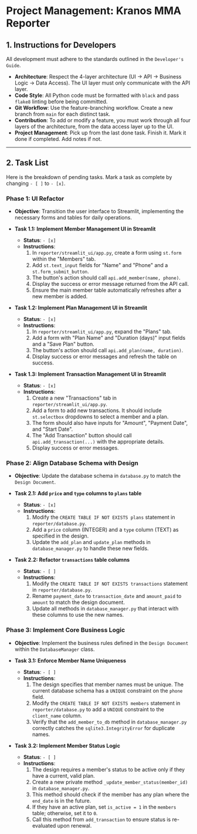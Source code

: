 # Project Management: Kranos MMA Reporter

## 1. Instructions for Developers

All development must adhere to the standards outlined in the `Developer's Guide`.

* **Architecture**: Respect the 4-layer architecture (UI -> API -> Business Logic -> Data Access). The UI layer must only communicate with the API layer.
* **Code Style**: All Python code must be formatted with `black` and pass `flake8` linting before being committed.
* **Git Workflow**: Use the feature-branching workflow. Create a new branch from `main` for each distinct task.
* **Contribution**: To add or modify a feature, you must work through all four layers of the architecture, from the data access layer up to the UI.
* **Project Management**: Pick up from the last done task. Finish it. Mark it done if completed. Add notes if not.

---

## 2. Task List

Here is the breakdown of pending tasks. Mark a task as complete by changing `- [ ]` to `- [x]`.

### Phase 1: UI Refactor

* **Objective**: Transition the user interface to Streamlit, implementing the necessary forms and tables for daily operations.

* **Task 1.1: Implement Member Management UI in Streamlit**
    * **Status**: ` - [x] `
    * **Instructions**:
        1.  In `reporter/streamlit_ui/app.py`, create a form using `st.form` within the "Members" tab.
        2.  Add `st.text_input` fields for "Name" and "Phone" and a `st.form_submit_button`.
        3.  The button's action should call `api.add_member(name, phone)`.
        4.  Display the success or error message returned from the API call.
        5.  Ensure the main member table automatically refreshes after a new member is added.

* **Task 1.2: Implement Plan Management UI in Streamlit**
    * **Status**: ` - [x] `
    * **Instructions**:
        1.  In `reporter/streamlit_ui/app.py`, expand the "Plans" tab.
        2.  Add a form with "Plan Name" and "Duration (days)" input fields and a "Save Plan" button.
        3.  The button's action should call `api.add_plan(name, duration)`.
        4.  Display success or error messages and refresh the table on success.

* **Task 1.3: Implement Transaction Management UI in Streamlit**
    * **Status**: ` - [x] `
    * **Instructions**:
        1.  Create a new "Transactions" tab in `reporter/streamlit_ui/app.py`.
        2.  Add a form to add new transactions. It should include `st.selectbox` dropdowns to select a member and a plan.
        3.  The form should also have inputs for "Amount", "Payment Date", and "Start Date".
        4.  The "Add Transaction" button should call `api.add_transaction(...)` with the appropriate details.
        5.  Display success or error messages.

### Phase 2: Align Database Schema with Design

* **Objective**: Update the database schema in `database.py` to match the `Design Document`.

* **Task 2.1: Add `price` and `type` columns to `plans` table**
    * **Status**: ` - [x] `
    * **Instructions**:
        1.  Modify the `CREATE TABLE IF NOT EXISTS plans` statement in `reporter/database.py`.
        2.  Add a `price` column (INTEGER) and a `type` column (TEXT) as specified in the design.
        3.  Update the `add_plan` and `update_plan` methods in `database_manager.py` to handle these new fields.

* **Task 2.2: Refactor `transactions` table columns**
    * **Status**: ` - [ ] `
    * **Instructions**:
        1.  Modify the `CREATE TABLE IF NOT EXISTS transactions` statement in `reporter/database.py`.
        2.  Rename `payment_date` to `transaction_date` and `amount_paid` to `amount` to match the design document.
        3.  Update all methods in `database_manager.py` that interact with these columns to use the new names.

### Phase 3: Implement Core Business Logic

* **Objective**: Implement the business rules defined in the `Design Document` within the `DatabaseManager` class.

* **Task 3.1: Enforce Member Name Uniqueness**
    * **Status**: ` - [ ] `
    * **Instructions**:
        1.  The design specifies that member names must be unique. The current database schema has a `UNIQUE` constraint on the `phone` field.
        2.  Modify the `CREATE TABLE IF NOT EXISTS members` statement in `reporter/database.py` to add a `UNIQUE` constraint to the `client_name` column.
        3.  Verify that the `add_member_to_db` method in `database_manager.py` correctly catches the `sqlite3.IntegrityError` for duplicate names.

* **Task 3.2: Implement Member Status Logic**
    * **Status**: ` - [ ] `
    * **Instructions**:
        1.  The design requires a member's status to be active only if they have a current, valid plan.
        2.  Create a new private method `_update_member_status(member_id)` in `database_manager.py`.
        3.  This method should check if the member has any plan where the `end_date` is in the future.
        4.  If they have an active plan, set `is_active = 1` in the `members` table; otherwise, set it to `0`.
        5.  Call this method from `add_transaction` to ensure status is re-evaluated upon renewal.